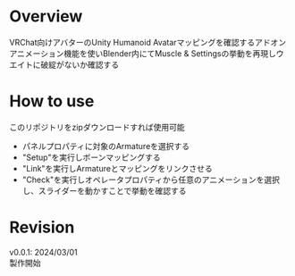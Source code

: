 # Overview
VRChat向けアバターのUnity Humanoid Avatarマッピングを確認するアドオン  
アニメーション機能を使いBlender内にてMuscle & Settingsの挙動を再現しウエイトに破綻がないか確認する  

# How to use
このリポジトリをzipダウンロードすれば使用可能  
- パネルプロパティに対象のArmatureを選択する
- "Setup"を実行しボーンマッピングする
- "Link"を実行しArmatureとマッピングをリンクさせる
- "Check"を実行しオペレータプロパティから任意のアニメーションを選択し、スライダーを動かすことで挙動を確認する

# Revision
v0.0.1: 2024/03/01  
製作開始

